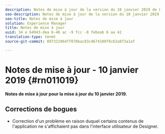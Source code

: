 ```yaml
---
description: Notes de mise à jour de la version du 10 janvier 2019 de Livefyre.
seo-description: Notes de mise à jour de la version du 10 janvier 2019 de Livefyre.
seo-title: Notes de mise à jour
solution: Experience Manager
title: Notes de mise à jour
uuid: 34 e 64943-dea 6-46 ac -9 fcc -8 febeab 6 aa 42
translation-type: tm+mt
source-git-commit: 097321964ff078bac83c4674100f8c62a8f3a1af

---
```



# Notes de mise à jour - 10 janvier 2019 {#rn011019}

**Notes de mise à jour pour la mise à jour du 10 janvier 2019.**

## Corrections de bogues

* Correction d&#39;un problème en raison duquel certains contenus de l&#39;application ne s&#39;affichaient pas dans l&#39;interface utilisateur de Designer.
